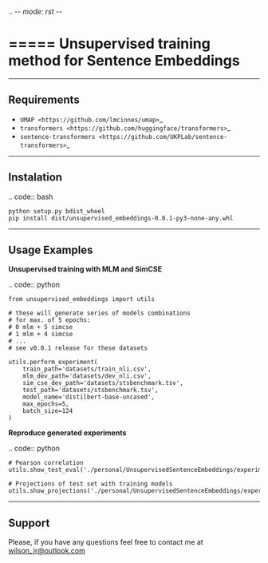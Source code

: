 .. -*- mode: rst -*-

=====
Unsupervised training method for Sentence Embeddings
=====


-----------
Requirements
-----------

* `UMAP <https://github.com/lmcinnes/umap>`_
* `transformers <https://github.com/huggingface/transformers>`_
* `sentence-transformers <https://github.com/UKPLab/sentence-transformers>`_


-----------
Instalation
-----------

.. code:: bash

    python setup.py bdist_wheel 
    pip install dist/unsupervised_embeddings-0.0.1-py3-none-any.whl

-----------
Usage Examples
-----------

**Unsupervised training with MLM and SimCSE**

.. code:: python
    
    from unsupervised_embeddings import utils

    # these will generate series of models combinations
    # for max. of 5 epochs:
    # 0 mlm + 5 simcse
    # 1 mlm + 4 simcse
    # ...
    # see v0.0.1 release for these datasets

    utils.perform_experiment( 
        train_path='datasets/train_nli.csv', 
        mlm_dev_path='datasets/dev_nli.csv',
        sim_cse_dev_path='datasets/stsbenchmark.tsv',
        test_path='datasets/stsbenchmark.tsv',
        model_name='distilbert-base-uncased', 
        max_epochs=5,
        batch_size=124
    )


**Reproduce generated experiments**

.. code:: python

    # Pearson correlation
    utils.show_test_eval('./personal/UnsupervisedSentenceEmbeddings/experiment_output/experiment_5_statistics.csv')

    # Projections of test set with training models
    utils.show_projections('./personal/UnsupervisedSentenceEmbeddings/experiment_output/experiment_epochs_5_projections.csv')

-----------
Support 
-----------

Please, if you have any questions feel free to contact me at wilson_jr@outlook.com
